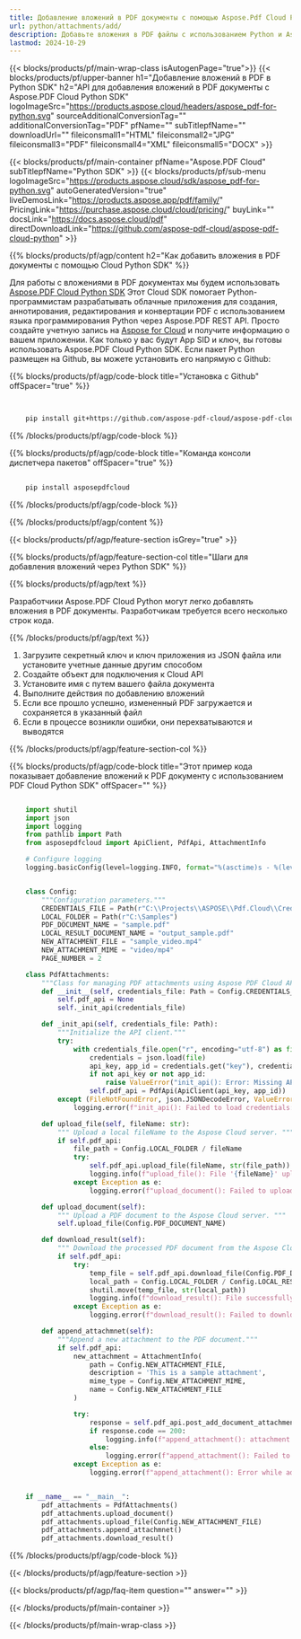 ```yaml
---
title: Добавление вложений в PDF документы с помощью Aspose.Pdf Cloud Python SDK
url: python/attachments/add/
description: Добавьте вложения в PDF файлы с использованием Python и Aspose.PDF Cloud SDK. Встраивайте документы, изображения и многое другое.
lastmod: 2024-10-29
---
```


{{< blocks/products/pf/main-wrap-class isAutogenPage="true">}}
{{< blocks/products/pf/upper-banner h1="Добавление вложений в PDF в Python SDK" h2="API для добавления вложений в PDF документы с Aspose.PDF Cloud Python SDK" logoImageSrc="https://products.aspose.cloud/headers/aspose_pdf-for-python.svg" sourceAdditionalConversionTag="" additionalConversionTag="PDF" pfName="" subTitlepfName="" downloadUrl="" fileiconsmall1="HTML" fileiconsmall2="JPG" fileiconsmall3="PDF" fileiconsmall4="XML" fileiconsmall5="DOCX" >}}

{{< blocks/products/pf/main-container pfName="Aspose.PDF Cloud" subTitlepfName="Python SDK" >}}
{{< blocks/products/pf/sub-menu logoImageSrc="https://products.aspose.cloud/sdk/aspose_pdf-for-python.svg"
autoGeneratedVersion="true"
liveDemosLink="https://products.aspose.app/pdf/family/" PricingLink="https://purchase.aspose.cloud/cloud/pricing/" buyLink="" docsLink="https://docs.aspose.cloud/pdf"  directDownloadLink="https://github.com/aspose-pdf-cloud/aspose-pdf-cloud-python" >}}

{{% blocks/products/pf/agp/content h2="Как добавить вложения в PDF документы с помощью Cloud Python SDK" %}}

Для работы с вложениями в PDF документах мы будем использовать
[Aspose.PDF Cloud Python SDK](https://products.aspose.cloud/pdf/python/)
Этот Cloud SDK помогает Python-программистам разрабатывать облачные приложения для создания, аннотирования, редактирования и конвертации PDF с использованием языка программирования Python через Aspose.PDF REST API. Просто создайте учетную запись на [Aspose for Cloud](https://dashboard.aspose.cloud/#/apps) и получите информацию о вашем приложении. Как только у вас будут App SID и ключ, вы готовы использовать Aspose.PDF Cloud Python SDK. Если пакет Python размещен на Github, вы можете установить его напрямую с Github:

{{% blocks/products/pf/agp/code-block title="Установка с Github" offSpacer="true" %}}

```bash

     
    pip install git+https://github.com/aspose-pdf-cloud/aspose-pdf-cloud-python.git


```

{{% /blocks/products/pf/agp/code-block %}}

{{% blocks/products/pf/agp/code-block title="Команда консоли диспетчера пакетов" offSpacer="true" %}}

```bash
     
    pip install asposepdfcloud

```

{{% /blocks/products/pf/agp/code-block %}}

{{% /blocks/products/pf/agp/content %}}

{{< blocks/products/pf/agp/feature-section isGrey="true" >}}

{{% blocks/products/pf/agp/feature-section-col title="Шаги для добавления вложений через Python SDK" %}}

{{% blocks/products/pf/agp/text %}}

Разработчики Aspose.PDF Cloud Python могут легко добавлять вложения в PDF документы. Разработчикам требуется всего несколько строк кода.

{{% /blocks/products/pf/agp/text %}}

1. Загрузите секретный ключ и ключ приложения из JSON файла или установите учетные данные другим способом
1. Создайте объект для подключения к Cloud API
1. Установите имя с путем вашего файла документа
1. Выполните действия по добавлению вложений
1. Если все прошло успешно, измененный PDF загружается и сохраняется в указанный файл
1. Если в процессе возникли ошибки, они перехватываются и выводятся

{{% /blocks/products/pf/agp/feature-section-col %}}

{{% blocks/products/pf/agp/code-block title="Этот пример кода показывает добавление вложений к PDF документу с использованием PDF Cloud Python SDK" offSpacer="" %}}

```python

    import shutil
    import json
    import logging
    from pathlib import Path
    from asposepdfcloud import ApiClient, PdfApi, AttachmentInfo

    # Configure logging
    logging.basicConfig(level=logging.INFO, format="%(asctime)s - %(levelname)s - %(message)s")


    class Config:
        """Configuration parameters."""
        CREDENTIALS_FILE = Path(r"C:\\Projects\\ASPOSE\\Pdf.Cloud\\Credentials\\credentials.json")
        LOCAL_FOLDER = Path(r"C:\Samples")
        PDF_DOCUMENT_NAME = "sample.pdf"
        LOCAL_RESULT_DOCUMENT_NAME = "output_sample.pdf"
        NEW_ATTACHMENT_FILE = "sample_video.mp4"
        NEW_ATTACHMENT_MIME = "video/mp4"
        PAGE_NUMBER = 2

    class PdfAttachments:
        """Class for managing PDF attachments using Aspose PDF Cloud API."""
        def __init__(self, credentials_file: Path = Config.CREDENTIALS_FILE):
            self.pdf_api = None
            self._init_api(credentials_file)

        def _init_api(self, credentials_file: Path):
            """Initialize the API client."""
            try:
                with credentials_file.open("r", encoding="utf-8") as file:
                    credentials = json.load(file)
                    api_key, app_id = credentials.get("key"), credentials.get("id")
                    if not api_key or not app_id:
                        raise ValueError("init_api(): Error: Missing API keys in the credentials file.")
                    self.pdf_api = PdfApi(ApiClient(api_key, app_id))
            except (FileNotFoundError, json.JSONDecodeError, ValueError) as e:
                logging.error(f"init_api(): Failed to load credentials: {e}")

        def upload_file(self, fileName: str):
            """ Upload a local fileName to the Aspose Cloud server. """
            if self.pdf_api:
                file_path = Config.LOCAL_FOLDER / fileName
                try:
                    self.pdf_api.upload_file(fileName, str(file_path))
                    logging.info(f"upload_file(): File '{fileName}' uploaded successfully.")
                except Exception as e:
                    logging.error(f"upload_document(): Failed to upload file: {e}")

        def upload_document(self):
            """ Upload a PDF document to the Aspose Cloud server. """
            self.upload_file(Config.PDF_DOCUMENT_NAME)

        def download_result(self):
            """ Download the processed PDF document from the Aspose Cloud server. """
            if self.pdf_api:
                try:
                    temp_file = self.pdf_api.download_file(Config.PDF_DOCUMENT_NAME)
                    local_path = Config.LOCAL_FOLDER / Config.LOCAL_RESULT_DOCUMENT_NAME
                    shutil.move(temp_file, str(local_path))
                    logging.info(f"download_result(): File successfully downloaded: {local_path}")
                except Exception as e:
                    logging.error(f"download_result(): Failed to download file: {e}")

        def append_attachmnet(self):
            """Append a new attachment to the PDF document."""
            if self.pdf_api:
                new_attachment = AttachmentInfo(
                    path = Config.NEW_ATTACHMENT_FILE,
                    description = 'This is a sample attachment',
                    mime_type = Config.NEW_ATTACHMENT_MIME,
                    name = Config.NEW_ATTACHMENT_FILE
                )

                try:
                    response = self.pdf_api.post_add_document_attachment(Config.PDF_DOCUMENT_NAME, new_attachment)
                    if response.code == 200:
                        logging.info(f"append_attachment(): attachment '{Config.NEW_ATTACHMENT_FILE}' added to the document '{Config.PDF_DOCUMENT_NAME}'.")
                    else:
                        logging.error(f"append_attachment(): Failed to add attachment to the document. Response code: {response.code}")
                except Exception as e:
                    logging.error(f"append_attachment(): Error while adding attachment: {e}")


    if __name__ == "__main__":
        pdf_attachments = PdfAttachments()
        pdf_attachments.upload_document()
        pdf_attachments.upload_file(Config.NEW_ATTACHMENT_FILE)
        pdf_attachments.append_attachmnet()
        pdf_attachments.download_result()
```

{{% /blocks/products/pf/agp/code-block %}}

{{< /blocks/products/pf/agp/feature-section >}}

{{< blocks/products/pf/agp/faq-item question="" answer="" >}}

{{< /blocks/products/pf/main-container >}}

{{< /blocks/products/pf/main-wrap-class >}}
